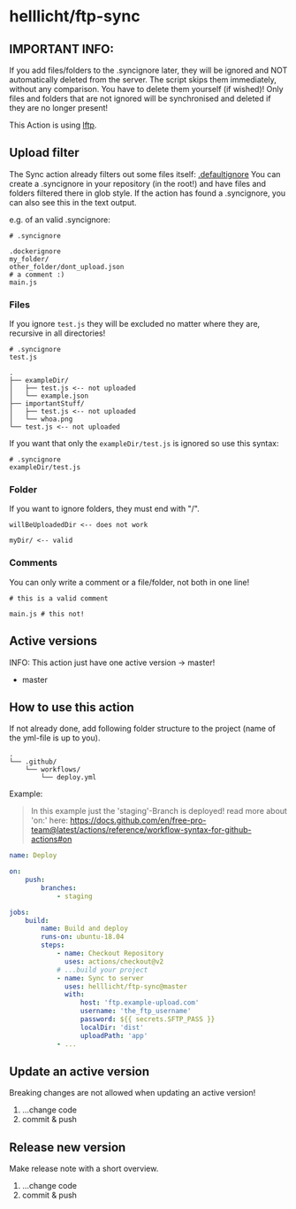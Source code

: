 # helllicht/ftp-sync

## IMPORTANT INFO:
If you add files/folders to the .syncignore later, they will be ignored and NOT automatically deleted from the server.
The script skips them immediately, without any comparison.
You have to delete them yourself (if wished)!
Only files and folders that are not ignored will be synchronised and deleted if they are no longer present!

This Action is using [lftp](http://lftp.yar.ru/lftp-man.html). 

## Upload filter
The Sync action already filters out some files itself: [.defaultignore](https://github.com/helllicht/ftp-sync/blob/master/.defaultignore)
You can create a .syncignore in your repository (in the root!) and have files and folders filtered there in glob style.
If the action has found a .syncignore, you can also see this in the text output.

e.g. of an valid .syncignore:
```
# .syncignore

.dockerignore
my_folder/
other_folder/dont_upload.json
# a comment :)
main.js
```
### Files
If you ignore `test.js` they will be excluded no matter where they are, recursive in all directories!
```
# .syncignore
test.js
```
```
.
├── exampleDir/
│   ├── test.js <-- not uploaded
│   └── example.json
├── importantStuff/
│   ├── test.js <-- not uploaded
│   └── whoa.png
└── test.js <-- not uploaded
```
If you want that only the `exampleDir/test.js` is ignored so use this syntax:
```
# .syncignore
exampleDir/test.js
```

### Folder
If you want to ignore folders, they must end with "/".
```
willBeUploadedDir <-- does not work

myDir/ <-- valid
```

### Comments
You can only write a comment or a file/folder, not both in one line!
```
# this is a valid comment

main.js # this not!
```

## Active versions
INFO: This action just have one active version -> master!
+ master

## How to use this action
If not already done, add following folder structure to the project (name of the yml-file is up to you).
```
.
└── .github/
    └── workflows/
        └── deploy.yml
```
Example:
> In this example just the 'staging'-Branch is deployed!
> read more about 'on:'
> here: https://docs.github.com/en/free-pro-team@latest/actions/reference/workflow-syntax-for-github-actions#on
```yaml
name: Deploy

on:
    push:
        branches:
            - staging

jobs:
    build:
        name: Build and deploy
        runs-on: ubuntu-18.04
        steps:
            - name: Checkout Repository
              uses: actions/checkout@v2
            # ...build your project
            - name: Sync to server
              uses: helllicht/ftp-sync@master
              with:
                  host: 'ftp.example-upload.com'
                  username: 'the_ftp_username'
                  password: ${{ secrets.SFTP_PASS }}
                  localDir: 'dist'
                  uploadPath: 'app'
            - ...
```

## Update an active version
Breaking changes are not allowed when updating an active version!
1) ...change code
2) commit & push

## Release new version
Make release note with a short overview.
1) ...change code
2) commit & push
